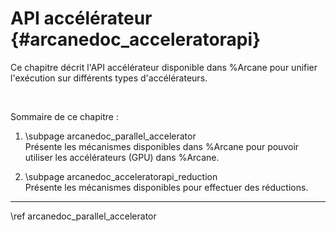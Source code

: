 # API accélérateur {#arcanedoc_acceleratorapi}

Ce chapitre décrit l'API accélérateur disponible dans %Arcane pour
unifier l'exécution sur différents types d'accélérateurs.

<br>

Sommaire de ce chapitre :

1. \subpage arcanedoc_parallel_accelerator <br>
  Présente les mécanismes disponibles dans %Arcane pour pouvoir utiliser
  les accélérateurs (GPU) dans %Arcane.

2. \subpage arcanedoc_acceleratorapi_reduction <br>
  Présente les mécanismes disponibles pour effectuer des réductions.

____

<div class="section_buttons">
<span class="next_section_button">
\ref arcanedoc_parallel_accelerator
</span>
</div>
